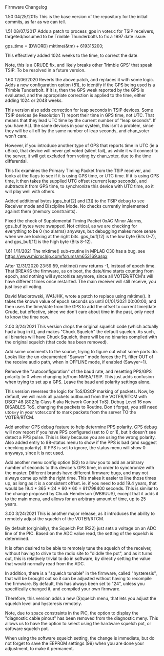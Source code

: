 Firmware Changelog

1.50 04/25/2015
This is the base version of the repository for the initial commits, as far as we can tell.

1.51 08/07/2017
Adds a patch to process_gps in voter.c for TSIP receivers, targeted/assumed to be Trimble Thunderbolts to fix a 1997 date issue:

gps_time = (DWORD) mktime(&tm) + 619315200; 

This effectively added 1024 weeks to the time, to correct the date.

Note, this is a CRUDE fix, and likely breaks other Trimble GPS' that speak TSIP. To be resolved in a future version.


1.60 12/06/2020
Reverts the above patch, and replaces it with some logic. Adds a new configuration option (81), to identify if the GPS being used is a Trimble Tunderbolt. If it is, then the GPS week reported by the GPS is evaluated, and the appropriate correction is applied to the time, either adding 1024 or 2048 weeks.

This version also adds correction for leap seconds in TSIP devices. Some TSIP devices (ie Resolution T) report their time in GPS time, not UTC. That means that they lead UTC time by the current number of "leap seconds". If you have ALL the same devices in your system, this isn't a problem, since they will be all off by the same number of leap seconds, and chan_voter won't care.

However, if you introduce another type of GPS that reports time in UTC (ie a uBlox), that device will never get voted (silent fail), as while it will connect to the server, it will get excluded from voting by chan_voter, due to the time differential.

This fix examines the Primary Timing Packet from the TSIP receiver, and looks at the flags to see if it is using GPS time, or UTC time. If it is using GPS time, it then takes the supplied UTC offset (current leap seconds), and subtracts it from GPS time, to synchronize this device with UTC time, so it will play well with others.

Added additional bytes (gps_buf[2] and [3]) to the TSIP debug to see Receiver mode and Discipline Mode. No checks currently implemented against them (memory constraints).

Fixed the check of Supplemental Timing Packet 0xAC Minor Alarms, gps_buf bytes were swapped. Not critical, as we are checking for everything to be 0 (no alarms) anyways, but debugging makes more sense when we are looking at the right bits. gps_buf[12] is the low byte (Bits 0-7), and gps_buf[11] is the high byte (Bits 8-12).


1.61 1/11/2021
The mktime() sub-routine in MPLAB C30 has a bug, see https://www.microchip.com/forums/m653169.aspx

After 12/31/2020 23:59:59, mktime() now returns -1, instead of epoch time. That BREAKS the firmware, as on boot, the 
date/time starts counting from epoch, and nothing will syncrohize anymore, since all VOTER/RTCM's will have different 
times once restarted. The main receiver will still receive, you just lose all voting.

David Maciorowski, WA1JHK, wrote a patch to replace using mktime(). It takes the known value of epoch seconds up until 
01/01/2021 00:00:00, and then uses the time/date from the GPS to add the offset to current time/date. Crude, but effective, 
since we don't care about time in the past, only need to know the time now.


2.00 3/24/2021
This version drops the original squelch code (which actually had a bug in it), and makes "Chuck Squelch" the default squelch. As such, all binaries will have Chuck Squelch, there will be no binaries compiled with the original squelch (that code has been removed).

Add some comments to the source, trying to figure out what some parts do. Looks like the un-documented "Saywer" mode forces the PL filter OUT of the receive audio path, when in OFFLINE mode, if enabled (Sawyer=1).

Remove the "autoconfiguration" of the baud rate, and resetting PPS/GPS polarity to 0 when changing to/from NMEA/TSIP. This just adds confusion when trying to set up a GPS. Leave the baud and polarity settings alone.

This version reverses the logic for ToS/DSCP marking of packets. Now, by default, we will mark all packets outbound from the VOTER/RTCM with DSCP 48 (802.1p Class 6 aka Network Control ToS). Debug Level 16 now DISABLES ToS, changing the packets to Routine. Don't forget, you still need utos=y in your voter.conf to mark packets from the server TO the VOTER/RTCM.

Add another GPS debug feature to help determine PPS polarity. GPS debug will now report if you have PPS configured (set to 0 or 1), but it doesn't see detect a PPS pulse. This is likely because you are using the wrong polarity. Also added entry to 98-status menu to show if the PPS is bad (and suggest checking polarity). If PPS is set to ignore, the status menu will show 0 anyways, since it is not used.

Add another menu config option (82) to allow you to add an arbitrary number of seconds to this device's GPS time, in order to synchronize with the master. Different brands have different firmware bugs, and may not always come up with the right rime. This makes it easier to line those times up, as long as it is a consistent offset. ie. if you need to add 19.4 years, that would be 19.4 * 365 * 24 * 60 * 60 = 611798400 seconds. This is similar to the change proposed by Chuck Henderson (WB9UUS), except that it adds it to the main menu, and allows for an arbitrary amount of time, up to 25 years.

3.00 3/24/2021
This is another major release, as it introduces the ability to remotely adjust the squelch of the VOTER/RTCM.

By default (originially), the Squelch Pot (R22) just sets a voltage on an ADC line of the PIC. Based on the ADC value read, the setting of the squelch is determined.

It is often desired to be able to remotely tune the squelch of the receiver, without having to drive to the radio site to "diddle the pot", and as it turns out, this is relatively trivial to do in software, by directly setting the value that would normally read from the ADC.

In addition, there is a "squelch tunable" in the firmware, called "hysteresis", that will be brought out so it can be adjusted without having to recompile the firmware. By default, this has always been set to "24", unless you specifically changed it, and compiled your own firmware.

Therefore, this version adds a new (S)quelch menu, that lets you adjust the squelch level and hysteresis remotely.

Note, due to space constraints in the PIC, the option to display the "diagnostic cable pinout" has been removed from the diagnostic meny. This allows us to have the option to select using the hardware squelch pot, or software squelch pot.

When using the software squelch setting, the change is immediate, but do not forget to save the EEPROM settings (99) when you are done your adjustment, to make it permanent.
